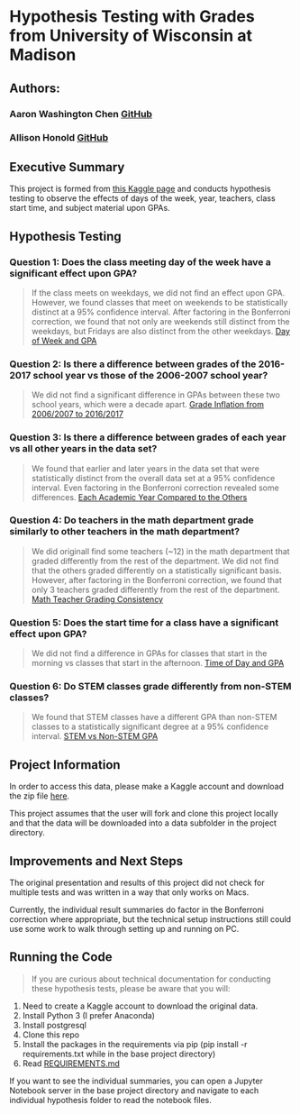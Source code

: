 # Hypothesis Testing with Grades from University of Wisconsin at Madison

## Authors:
### Aaron Washington Chen [GitHub](https://github.com/AaronWChen)
### Allison Honold [GitHub](https://github.com/allisonhonold)

## Executive Summary
This project is formed from [this Kaggle page](https://www.kaggle.com/Madgrades/uw-madison-courses) and conducts hypothesis testing to observe the effects of days of the week, year, teachers, class start time, and subject material upon GPAs.

## Hypothesis Testing
### Question 1: Does the class meeting day of the week have a significant effect upon GPA?
> If the class meets on weekdays, we did not find an effect upon GPA. However, we found classes that meet on weekends to be statistically distinct at a 95% confidence interval. After factoring in the Bonferroni correction, we found that not only are weekends still distinct from the weekdays, but Fridays are also distinct from the other weekdays. [Day of Week and GPA](days_of_week/README.md)


### Question 2: Is there a difference between grades of the 2016-2017 school year vs those of the 2006-2007 school year?
> We did not find a significant difference in GPAs between these two school years, which were a decade apart. [Grade Inflation from 2006/2007 to 2016/2017](grade_inflation/README.md)


### Question 3: Is there a difference between grades of each year vs all other years in the data set?
> We found that earlier and later years in the data set that were statistically distinct from the overall data set at a 95% confidence interval. Even factoring in the Bonferroni correction revealed some differences. [Each Academic Year Compared to the Others](grade_inflation_all_years/README.md)


### Question 4: Do teachers in the math department grade similarly to other teachers in the math department?
> We did originall find some teachers (~12) in the math department that graded differently from the rest of the department. We did not find that the others graded differently on a statistically significant basis. However, after factoring in the Bonferroni correction, we found that only 3 teachers graded differently from the rest of the department. [Math Teacher Grading Consistency](math_teacher/README.md)


### Question 5: Does the start time for a class have a significant effect upon GPA?
> We did not find a difference in GPAs for classes that start in the morning vs classes that start in the afternoon. [Time of Day and GPA](morning_afternoon_gpa/README.md)


### Question 6: Do STEM classes grade differently from non-STEM classes?
> We found that STEM classes have a different GPA than non-STEM classes to a statistically significant degree at a 95% confidence interval. [STEM vs Non-STEM GPA](stem_classes/README.md)


## Project Information
In order to access this data, please make a Kaggle account and download the zip file [here](https://www.kaggle.com/Madgrades/uw-madison-courses).

This project assumes that the user will fork and clone this project locally and that the data will be downloaded into a data subfolder in the project directory.


## Improvements and Next Steps
The original presentation and results of this project did not check for multiple tests and was written in a way that only works on Macs. 

Currently, the individual result summaries do factor in the Bonferroni correction where appropriate, but the technical setup instructions still could use some work to walk through setting up and running on PC.

## Running the Code
> If you are curious about technical documentation for conducting these hypothesis tests, please be aware that you will:
1. Need to create a Kaggle account to download the original data.
2. Install Python 3 (I prefer Anaconda)
3. Install postgresql
4. Clone this repo
5. Install the packages in the requirements via pip (pip install -r requirements.txt while in the base project directory)
6. Read [REQUIREMENTS.md](REQUIREMENTS.md)

If you want to see the individual summaries, you can open a Jupyter Notebook server in the base project directory and navigate to each individual hypothesis folder to read the notebook files. 